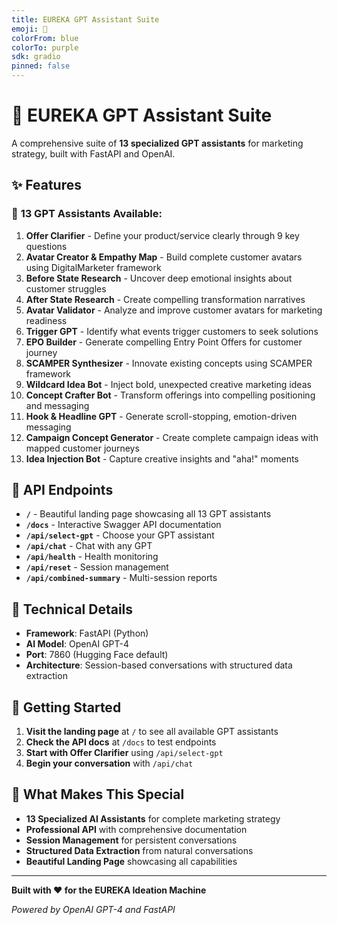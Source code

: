 ```yaml
---
title: EUREKA GPT Assistant Suite
emoji: 🚀
colorFrom: blue
colorTo: purple
sdk: gradio
pinned: false
---
```


# 🚀 EUREKA GPT Assistant Suite

A comprehensive suite of **13 specialized GPT assistants** for marketing strategy, built with FastAPI and OpenAI.

## ✨ Features

### 🎯 **13 GPT Assistants Available:**

1. **Offer Clarifier** - Define your product/service clearly through 9 key questions
2. **Avatar Creator & Empathy Map** - Build complete customer avatars using DigitalMarketer framework
3. **Before State Research** - Uncover deep emotional insights about customer struggles
4. **After State Research** - Create compelling transformation narratives
5. **Avatar Validator** - Analyze and improve customer avatars for marketing readiness
6. **Trigger GPT** - Identify what events trigger customers to seek solutions
7. **EPO Builder** - Generate compelling Entry Point Offers for customer journey
8. **SCAMPER Synthesizer** - Innovate existing concepts using SCAMPER framework
9. **Wildcard Idea Bot** - Inject bold, unexpected creative marketing ideas
10. **Concept Crafter Bot** - Transform offerings into compelling positioning and messaging
11. **Hook & Headline GPT** - Generate scroll-stopping, emotion-driven messaging
12. **Campaign Concept Generator** - Create complete campaign ideas with mapped customer journeys
13. **Idea Injection Bot** - Capture creative insights and "aha!" moments

## 📡 API Endpoints

- **`/`** - Beautiful landing page showcasing all 13 GPT assistants
- **`/docs`** - Interactive Swagger API documentation
- **`/api/select-gpt`** - Choose your GPT assistant
- **`/api/chat`** - Chat with any GPT
- **`/api/health`** - Health monitoring
- **`/api/reset`** - Session management
- **`/api/combined-summary`** - Multi-session reports

## 🔧 Technical Details

- **Framework**: FastAPI (Python)
- **AI Model**: OpenAI GPT-4
- **Port**: 7860 (Hugging Face default)
- **Architecture**: Session-based conversations with structured data extraction

## 🚀 Getting Started

1. **Visit the landing page** at `/` to see all available GPT assistants
2. **Check the API docs** at `/docs` to test endpoints
3. **Start with Offer Clarifier** using `/api/select-gpt`
4. **Begin your conversation** with `/api/chat`

## 🌟 What Makes This Special

- **13 Specialized AI Assistants** for complete marketing strategy
- **Professional API** with comprehensive documentation
- **Session Management** for persistent conversations
- **Structured Data Extraction** from natural conversations
- **Beautiful Landing Page** showcasing all capabilities

---

**Built with ❤️ for the EUREKA Ideation Machine**

*Powered by OpenAI GPT-4 and FastAPI*
